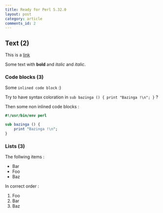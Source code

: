 ```yaml
---
title: Ready for Perl 5.32.0
layout: post
category: article
comments_id: 2
---
```


## Text (2)
This is a [link](http://lwp.interglacial.com)

Some text with **bold** and *italic* and _italic_.

### Code blocks (3) 

Some `inlined code block` :)

Try to have syntax coloration in `sub bazinga () { print "Bazinga !\n"; }` ?

Then some non inlined code blocks :

```perl
#!/usr/bin/env perl

sub bazinga () {
	print "Bazinga !\n";
}
```

### Lists (3)

The follwing items :
* Bar
* Foo 
* Baz

In correct order : 
1. Foo
2. Bar
3. Baz

